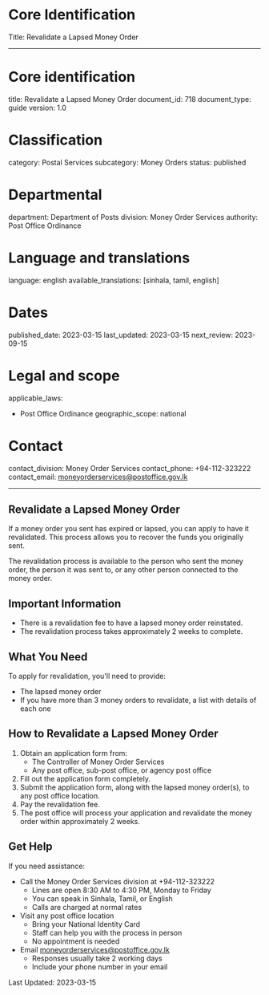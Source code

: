 # Core Identification
Title: Revalidate a Lapsed Money Order

---
# Core identification
title: Revalidate a Lapsed Money Order
document_id: 718
document_type: guide
version: 1.0

# Classification
category: Postal Services
subcategory: Money Orders
status: published

# Departmental
department: Department of Posts
division: Money Order Services
authority: Post Office Ordinance

# Language and translations
language: english
available_translations: [sinhala, tamil, english]

# Dates
published_date: 2023-03-15
last_updated: 2023-03-15
next_review: 2023-09-15

# Legal and scope
applicable_laws:
 - Post Office Ordinance
geographic_scope: national

# Contact
contact_division: Money Order Services
contact_phone: +94-112-323222
contact_email: moneyorderservices@postoffice.gov.lk

---

## Revalidate a Lapsed Money Order

If a money order you sent has expired or lapsed, you can apply to have it revalidated. This process allows you to recover the funds you originally sent.

The revalidation process is available to the person who sent the money order, the person it was sent to, or any other person connected to the money order.

## Important Information

- There is a revalidation fee to have a lapsed money order reinstated.
- The revalidation process takes approximately 2 weeks to complete.

## What You Need

To apply for revalidation, you'll need to provide:
- The lapsed money order
- If you have more than 3 money orders to revalidate, a list with details of each one

## How to Revalidate a Lapsed Money Order

1. Obtain an application form from:
   - The Controller of Money Order Services
   - Any post office, sub-post office, or agency post office
2. Fill out the application form completely.
3. Submit the application form, along with the lapsed money order(s), to any post office location.
4. Pay the revalidation fee.
5. The post office will process your application and revalidate the money order within approximately 2 weeks.

## Get Help

If you need assistance:

- Call the Money Order Services division at +94-112-323222
  - Lines are open 8:30 AM to 4:30 PM, Monday to Friday
  - You can speak in Sinhala, Tamil, or English
  - Calls are charged at normal rates
- Visit any post office location
  - Bring your National Identity Card
  - Staff can help you with the process in person
  - No appointment is needed
- Email moneyorderservices@postoffice.gov.lk
  - Responses usually take 2 working days
  - Include your phone number in your email

Last Updated: 2023-03-15